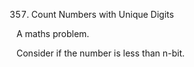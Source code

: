 357. Count Numbers with Unique Digits

A maths problem.

Consider if the number is less than n-bit.
